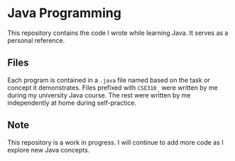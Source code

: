 # Java Programming

This repository contains the code I wrote while learning Java. It serves as a personal reference.

## Files

Each program is contained in a `.java` file named based on the task or concept it demonstrates.
Files prefixed with `CSE310_` were written by me during my university Java course.
The rest were written by me independently at home during self-practice.

## Note

This repository is a work in progress. I will continue to add more code as I explore new Java concepts.
